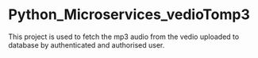 # Python_Microservices_vedioTomp3
This project is used to fetch the mp3 audio from the vedio uploaded to database by authenticated and authorised user. 
